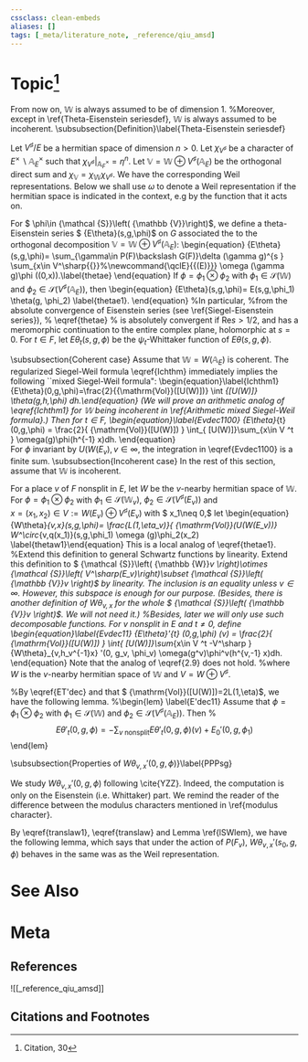 ```yaml
---
cssclass: clean-embeds
aliases: []
tags: [_meta/literature_note, _reference/qiu_amsd]
---
```

# Topic[^1]

From now on,   ${\mathbb {W}}$ is  always assumed to be of dimension 1. %Moreover, except in \ref{Theta-Eisenstein seriesdef}, ${\mathbb {W}}$ is always assumed to be incoherent.
\subsubsection{Definition}\label{Theta-Eisenstein seriesdef}


Let $V^\sharp/E$ be  a    hermitian space of dimension $n>0$. Let $\chi_{V^\sharp}$ be a character of $E^\times\backslash {\mathbb {A}}_E^\times$ such that $\chi_{V^\sharp}|_{{\mathbb {A}}_F^\times}=\eta^{n}$.
Let ${\mathbb {V}}=    {\mathbb {W}}\oplus V^\sharp({\mathbb {A}}_E)$ be the orthogonal direct sum and $\chi _{\mathbb {V}}=\chi_{{\mathbb {W}}}\chi_{V^\sharp}$.  We have the  corresponding Weil representations.
Below we shall use $\omega$ to denote a Weil representation if the hermitian space is indicated in the context, e.g by the function that it acts on.

For $ \phi\in {\mathcal {S}}\left( {\mathbb {V}}\right)$, we  define a  theta-Eisenstein series   $ {E\theta}(s,g,\phi)$ on $G$ associated the to the  orthogonal
decomposition ${\mathbb {V}}=    {\mathbb {W}}\oplus V^\sharp({\mathbb {A}}_E)$:
\begin{equation} {E\theta} (s,g,\phi)= \sum_{\gamma\in P(F)\backslash G(F)}\delta (\gamma  g)^{s }  \sum_{x\in V^\sharp{{}}%\newcommand{\qclE}{{(E)}}}  \omega (\gamma g)\phi ((0,x)).\label{thetae}
\end{equation}
If $\phi=\phi_1\otimes \phi_2$ with $\phi_1\in  {\mathcal {S}}\left( {\mathbb {W}}\right)$  and  $\phi_2\in  {\mathcal {S}}\left( V^\sharp({\mathbb {A}}_E)\right)$,
then  \begin{equation} {E\theta}(s,g,\phi)= E(s,g,\phi_1) \theta(g, \phi_2)  \label{thetae1}.
\end{equation}
%In particular,  %from the absolute  convergence of Eisenstein series  (see \ref{Siegel-Eisenstein series}),
%  \eqref{thetae}
% is absolutely convergent if ${\mathrm{Re}} s>1/2$, and has a meromorphic continuation to the entire  complex plane, holomorphic at $s=0$.
For    $t\in F$, let  ${E\theta} _t (s,g,\phi)$ be the $\psi_t$-Whittaker function  of ${E\theta}  (s,g,\phi)$.

\subsubsection{Coherent case}
Assume that ${\mathbb {W}}=W({\mathbb {A}}_E)$  is coherent.   The regularized Siegel-Weil formula \eqref{Ichthm}    immediately  implies the following  ``mixed   Siegel-Weil formula":
  \begin{equation}\label{Ichthm1}  {E\theta}(0,g,\phi)=\frac{2}{{\mathrm{Vol}}([U(W)])}  \int _{[U(W)]} \theta(g,h,\phi) dh.\end{equation}
(We will prove an arithmetic analog of \eqref{Ichthm1} for ${\mathbb {W}}$ being incoherent in \ref{Arithmetic mixed Siegel-Weil formula}.) Then
for $t\in F$, 
\begin{equation}\label{Evdec1100} {E\theta}_{t} (0,g,\phi) = \frac{2}{ {\mathrm{Vol}}([U(W)]) }  \int_{  [U(W)]}\sum_{x\in   V  ^t   }  \omega(g)\phi(h^{-1} x)dh.
\end{equation}   
For $\phi$   invariant by $U(W(E_v), v\in \infty$,   the integration in \eqref{Evdec1100}  is  a finite sum.
\subsubsection{Incoherent case}
In the rest of this  section, assume that ${\mathbb {W}}$ is incoherent.

For a place $v$ of $F$ nonsplit in $E$, let $W$ be the $v$-nearby hermitian space of ${\mathbb {W}}$.
For  $\phi=\phi_{1}\otimes \phi_{2}$ with $\phi_{1}\in  {\mathcal {S}}\left(  {\mathbb {W}}_v \right)$,  $\phi_2\in  {\mathcal {S}}\left( V^\sharp(E_v)\right)$ and  
$x=(x_1,x_2)\in V:= W(E_v)\oplus V^\sharp(E_v)$ with $ x_1\neq 0,$  let 
\begin{equation}   {W\theta}_{v,x}(s,g,\phi)=  \frac{L(1,\eta_v)}{  {\mathrm{Vol}}(U(W(E_v))}  
W^\circ_{v,q(x_1)}(s,g,\phi_1)  \omega (g)\phi_2(x_2)   \label{thetaw1}\end{equation}
This is a local analog  of  \eqref{thetae1}.
%Extend this definition to general Schwartz functions by linearity.
Extend this definition to $ {\mathcal {S}}\left(  {\mathbb {W}}_v \right)\otimes {\mathcal {S}}\left( V^\sharp(E_v)\right)\subset  {\mathcal {S}}\left(  {\mathbb {V}}_v  \right)$ by linearity.
The inclusion is an equality unless $v\in \infty$. However, this subspace is enough for our purpose.
(Besides, there is another definition of ${W\theta}_{v,x}$ for  the whole  $  {\mathcal {S}}\left(  {\mathbb {V}}_v  \right)$.
We will not   need it.)
%Besides, later we will only use such decomposable functions.
   For $v$ nonsplit in $E$ and $t\neq 0$,   define 
 \begin{equation}\label{Evdec11} {E\theta}'_{t} (0,g,\phi) (v) = \frac{2}{ {\mathrm{Vol}}([U(W)]) }  \int_{  [U(W)]}\sum_{x\in   V  ^t -V^\sharp }  {W\theta}_{v,h_v^{-1}x} '(0, g_v, \phi_v)   \omega(g^v)\phi^v(h^{v,-1} x)dh.
\end{equation} 
Note that the  analog of  \eqref{2.9} does not hold.
%where $W$ is the $v$-nearby hermitian space of ${\mathbb {W}}$ and $V=W\oplus V^\sharp$.


%By    \eqref{ET'dec} and that $ {\mathrm{Vol}}([U(W)])=2L(1,\eta)$, we have   the following lemma.
%\begin{lem} \label{E'dec11} Assume that $\phi=\phi_1\otimes \phi_2$ with $\phi_1\in  {\mathcal {S}}\left( {\mathbb {W}}\right)$  and  $\phi_2\in  {\mathcal {S}}\left( V^\sharp({\mathbb {A}}_E)\right)$. Then
%$$ {E\theta} '_t (0,g,\phi) =-\sum_{v \ \text{nonsplit} }{E\theta}'_{t}(0,g,\phi)(v)+E_0'(0,g,\phi_1)
%\sum_{x\in \left( V^\sharp\right)^t}  \omega (  g)\phi _2(x).$$\end{lem} 





   \subsubsection{Properties of ${W\theta}_{v,x} '(0,g,\phi)$}\label{PPPsg}

We study ${W\theta}_{v,x} '(0,g,\phi)$   following  \cite{YZZ}. Indeed,   the computation is only on the Eisenstein (i.e. Whittaker)  part. 
We remind the reader of the difference  between the modulus characters mentioned in \ref{modulus character}.


By \eqref{translaw1}, \eqref{translaw}  and Lemma \ref{lSWlem}, we have the following lemma, which says that under the action of $P(F_v)$,  ${W\theta}_{v,x} '(s_0,   g , \phi )$ behaves in the same was as the Weil representation.


# See Also

# Meta
## References
![[_reference_qiu_amsd]]


## Citations and Footnotes
[^1]: Citation, 30